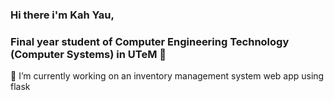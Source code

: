 ### Hi there i'm Kah Yau, 
### Final year student of Computer Engineering Technology (Computer Systems) in UTeM 👋



 🔭 I’m currently working on an inventory management system web app using flask



